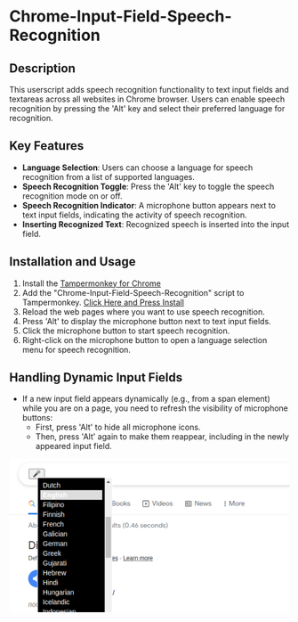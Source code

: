 # Chrome-Input-Field-Speech-Recognition

## Description
This userscript adds speech recognition functionality to text input fields and textareas across all websites in Chrome browser. Users can enable speech recognition by pressing the 'Alt' key and select their preferred language for recognition.

## Key Features
- **Language Selection**: Users can choose a language for speech recognition from a list of supported languages.
- **Speech Recognition Toggle**: Press the 'Alt' key to toggle the speech recognition mode on or off.
- **Speech Recognition Indicator**: A microphone button appears next to text input fields, indicating the activity of speech recognition.
- **Inserting Recognized Text**: Recognized speech is inserted into the input field.

## Installation and Usage
1. Install the [Tampermonkey for Chrome](https://chrome.google.com/webstore/detail/tampermonkey/dhdgffkkebhmkfjojejmpbldmpobfkfo)
2. Add the "Chrome-Input-Field-Speech-Recognition" script to Tampermonkey. [Click Here and Press Install](https://github.com/DenPyDev/ChromeInputFieldSpeechRecognition/raw/main/Chrome-Input-Field-Speech-Recognition.user.js)
3. Reload the web pages where you want to use speech recognition.
4. Press 'Alt' to display the microphone button next to text input fields.
5. Click the microphone button to start speech recognition.
6. Right-click on the microphone button to open a language selection menu for speech recognition.

## Handling Dynamic Input Fields
- If a new input field appears dynamically (e.g., from a span element) while you are on a page, you need to refresh the visibility of microphone buttons:
    - First, press 'Alt' to hide all microphone icons.
    - Then, press 'Alt' again to make them reappear, including in the newly appeared input field.
 

![Speech Recognition in Action](https://raw.githubusercontent.com/DenPyDev/ChromeInputFieldSpeechRecognition/main/example.png)
